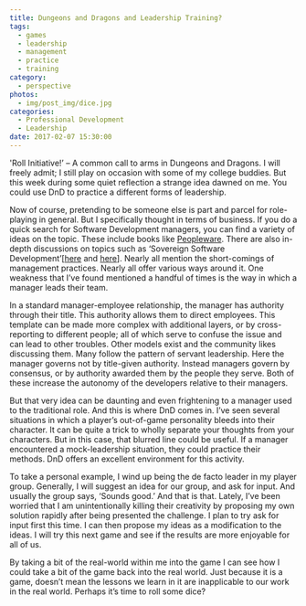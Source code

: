 ```yaml
---
title: Dungeons and Dragons and Leadership Training?
tags:
  - games
  - leadership
  - management
  - practice
  - training
category:
  - perspective
photos:
  - img/post_img/dice.jpg
categories:
  - Professional Development
  - Leadership
date: 2017-02-07 15:30:00
---
```


'Roll Initiative!’ – A common call to arms in Dungeons and Dragons. I will freely admit; I still play on occasion with some of my college buddies. But this week during some quiet reflection a strange idea dawned on me. You could use DnD to practice a different forms of leadership.

Now of course, pretending to be someone else is part and parcel for role-playing in general. But I specifically thought in terms of business. If you do a quick search for Software Development managers, you can find a variety of ideas on the topic. These include books like [Peopleware](https://www.amazon.com/Peopleware-Productive-Projects-Teams-Second/dp/0932633439). There are also in-depth discussions on topics such as ‘Sovereign Software Development’[[here](https://top.fse.guru/the-civilized-alternative-to-agile-tribalism-4c60d01428c0#.3m4tg0ivh) and [here](https://medium.com/@bryanedds/an-unexpected-inquisition-c4776bdedbb8#.ayu1jea40)]. Nearly all mention the short-comings of management practices. Nearly all offer various ways around it. One weakness that I’ve found mentioned a handful of times is the way in which a manager leads their team.

In a standard manager-employee relationship, the manager has authority through their title. This authority allows them to direct employees. This template can be made more complex with additional layers, or by cross-reporting to different people; all of which serve to confuse the issue and can lead to other troubles. Other models exist and the community likes discussing them. Many follow the pattern of servant leadership. Here the manager governs not by title-given authority. Instead managers govern by consensus, or by authority awarded them by the people they serve. Both of these increase the autonomy of the developers relative to their managers.

But that very idea can be daunting and even frightening to a manager used to the traditional role. And this is where DnD comes in. I’ve seen several situations in which a player’s out-of-game personality bleeds into their character. It can be quite a trick to wholly separate your thoughts from your characters. But in this case, that blurred line could be useful. If a manager encountered a mock-leadership situation, they could practice their methods. DnD offers an excellent environment for this activity.

To take a personal example, I wind up being the de facto leader in my player group. Generally, I will suggest an idea for our group, and ask for input. And usually the group says, ‘Sounds good.’ And that is that. Lately, I’ve been worried that I am unintentionally killing their creativity by proposing my own solution rapidly after being presented the challenge. I plan to try ask for input first this time. I can then propose my ideas as a modification to the ideas. I will try this next game and see if the results are more enjoyable for all of us.

By taking a bit of the real-world within me into the game I can see how I could take a bit of the game back into the real world. Just because it is a game, doesn’t mean the lessons we learn in it are inapplicable to our work in the real world. Perhaps it’s time to roll some dice?
